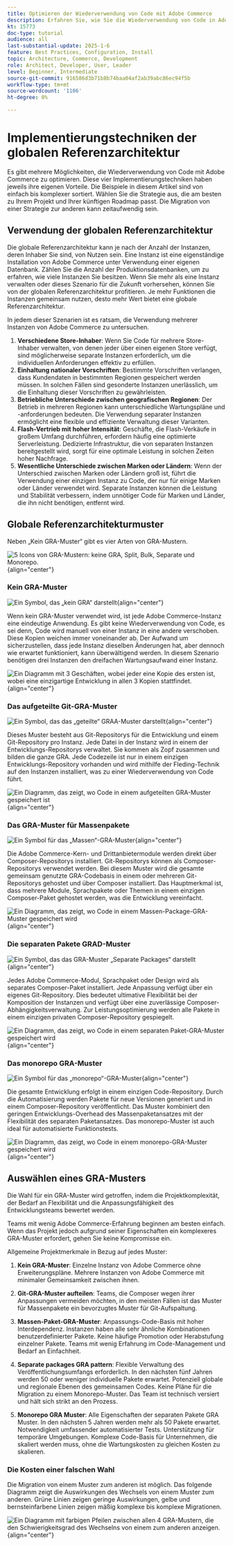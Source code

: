 ```yaml
---
title: Optimieren der Wiederverwendung von Code mit Adobe Commerce
description: Erfahren Sie, wie Sie die Wiederverwendung von Code in Adobe Commerce mit Mustern der globalen Referenzarchitektur optimieren und so die Leistung und Compliance über mehrere Instanzen hinweg verbessern können.
kt: 15773
doc-type: tutorial
audience: all
last-substantial-update: 2025-1-6
feature: Best Practices, Configuration, Install
topic: Architecture, Commerce, Development
role: Architect, Developer, User, Leader
level: Beginner, Intermediate
source-git-commit: 916586d3b71b8b74baa04af2ab39abc86ec94f5b
workflow-type: tm+mt
source-wordcount: '1106'
ht-degree: 0%

---
```



# Implementierungstechniken der globalen Referenzarchitektur

Es gibt mehrere Möglichkeiten, die Wiederverwendung von Code mit Adobe Commerce zu optimieren. Diese vier Implementierungstechniken haben jeweils ihre eigenen Vorteile. Die Beispiele in diesem Artikel sind von einfach bis komplexer sortiert. Wählen Sie die Strategie aus, die am besten zu Ihrem Projekt und Ihrer künftigen Roadmap passt. Die Migration von einer Strategie zur anderen kann zeitaufwendig sein.

## Verwendung der globalen Referenzarchitektur

Die globale Referenzarchitektur kann je nach der Anzahl der Instanzen, deren Inhaber Sie sind, von Nutzen sein. Eine Instanz ist eine eigenständige Installation von Adobe Commerce unter Verwendung einer eigenen Datenbank. Zählen Sie die Anzahl der Produktionsdatenbanken, um zu erfahren, wie viele Instanzen Sie besitzen. Wenn Sie mehr als eine Instanz verwalten oder dieses Szenario für die Zukunft vorhersehen, können Sie von der globalen Referenzarchitektur profitieren. Je mehr Funktionen die Instanzen gemeinsam nutzen, desto mehr Wert bietet eine globale Referenzarchitektur.

In jedem dieser Szenarien ist es ratsam, die Verwendung mehrerer Instanzen von Adobe Commerce zu untersuchen.

1. **Verschiedene Store-Inhaber**: Wenn Sie Code für mehrere Store-Inhaber verwalten, von denen jeder über einen eigenen Store verfügt, sind möglicherweise separate Instanzen erforderlich, um die individuellen Anforderungen effektiv zu erfüllen.
2. **Einhaltung nationaler Vorschriften**: Bestimmte Vorschriften verlangen, dass Kundendaten in bestimmten Regionen gespeichert werden müssen. In solchen Fällen sind gesonderte Instanzen unerlässlich, um die Einhaltung dieser Vorschriften zu gewährleisten.
3. **Betriebliche Unterschiede zwischen geografischen Regionen**: Der Betrieb in mehreren Regionen kann unterschiedliche Wartungspläne und -anforderungen bedeuten. Die Verwendung separater Instanzen ermöglicht eine flexible und effiziente Verwaltung dieser Varianten.
4. **Flash-Vertrieb mit hoher Intensität**: Geschäfte, die Flash-Verkäufe in großem Umfang durchführen, erfordern häufig eine optimierte Serverleistung. Dedizierte Infrastruktur, die von separaten Instanzen bereitgestellt wird, sorgt für eine optimale Leistung in solchen Zeiten hoher Nachfrage.
5. **Wesentliche Unterschiede zwischen Marken oder Ländern**: Wenn der Unterschied zwischen Marken oder Ländern groß ist, führt die Verwendung einer einzigen Instanz zu Code, der nur für einige Marken oder Länder verwendet wird. Separate Instanzen können die Leistung und Stabilität verbessern, indem unnötiger Code für Marken und Länder, die ihn nicht benötigen, entfernt wird.

## Globale Referenzarchitekturmuster

Neben „Kein GRA-Muster“ gibt es vier Arten von GRA-Mustern.

![5 Icons von GRA-Mustern: keine GRA, Split, Bulk, Separate und Monorepo.](/help/assets/global-reference-architecture/gra-patterns-horizontal.png){align="center"}

### Kein GRA-Muster

![Ein Symbol, das „kein GRA“ darstellt](/help/assets/global-reference-architecture/no-gra.png){align="center"}

Wenn kein GRA-Muster verwendet wird, ist jede Adobe Commerce-Instanz eine eindeutige Anwendung. Es gibt keine Wiederverwendung von Code, es sei denn, Code wird manuell von einer Instanz in eine andere verschoben. Diese Kopien weichen immer voneinander ab. Der Aufwand um sicherzustellen, dass jede Instanz dieselben Änderungen hat, aber dennoch wie erwartet funktioniert, kann überwältigend werden. In diesem Szenario benötigen drei Instanzen den dreifachen Wartungsaufwand einer Instanz.

![Ein Diagramm mit 3 Geschäften, wobei jeder eine Kopie des ersten ist, wobei eine einzigartige Entwicklung in allen 3 Kopien stattfindet.](/help/assets/global-reference-architecture/no-gra-pattern-diagram.png){align="center"}

### Das aufgeteilte Git-GRA-Muster

![Ein Symbol, das das „geteilte“ GRAA-Muster darstellt](/help/assets/global-reference-architecture/split-git.png){align="center"}

Dieses Muster besteht aus Git-Repositorys für die Entwicklung und einem Git-Repository pro Instanz. Jede Datei in der Instanz wird in einem der Entwicklungs-Repositorys verwaltet. Sie kommen als Zopf zusammen und bilden die ganze GRA. Jede Codezeile ist nur in einem einzigen Entwicklungs-Repository vorhanden und wird mithilfe der Fleding-Technik auf den Instanzen installiert, was zu einer Wiederverwendung von Code führt.

![Ein Diagramm, das zeigt, wo Code in einem aufgeteilten GRA-Muster gespeichert ist](/help/assets/global-reference-architecture/split-git-gra-pattern-diagram.png){align="center"}

### Das GRA-Muster für Massenpakete

![Ein Symbol für das „Massen“-GRA-Muster](/help/assets/global-reference-architecture/bulk-packages.png){align="center"}

Die Adobe Commerce-Kern- und Drittanbietermodule werden direkt über Composer-Repositorys installiert. Git-Repositorys können als Composer-Repositorys verwendet werden. Bei diesem Muster wird die gesamte gemeinsam genutzte GRA-Codebasis in einem oder mehreren Git-Repositorys gehostet und über Composer installiert. Das Hauptmerkmal ist, dass mehrere Module, Sprachpakete oder Themen in einem einzigen Composer-Paket gehostet werden, was die Entwicklung vereinfacht.

![Ein Diagramm, das zeigt, wo Code in einem Massen-Package-GRA-Muster gespeichert wird](/help/assets/global-reference-architecture/bulk-gra-pattern-diagram.png){align="center"}

### Die separaten Pakete GRAD-Muster

![Ein Symbol, das das GRA-Muster „Separate Packages“ darstellt](/help/assets/global-reference-architecture/separate-packages.png){align="center"}

Jedes Adobe Commerce-Modul, Sprachpaket oder Design wird als separates Composer-Paket installiert. Jede Anpassung verfügt über ein eigenes Git-Repository. Dies bedeutet ultimative Flexibilität bei der Komposition der Instanzen und verfügt über eine zuverlässige Composer-Abhängigkeitsverwaltung. Zur Leistungsoptimierung werden alle Pakete in einem einzigen privaten Composer-Repository gespiegelt.

![Ein Diagramm, das zeigt, wo Code in einem separaten Paket-GRA-Muster gespeichert wird](/help/assets/global-reference-architecture/separate-packages-gra-pattern-diagram.png){align="center"}

### Das monorepo GRA-Muster

![Ein Symbol für das „monorepo“-GRA-Muster](/help/assets/global-reference-architecture/monorepo.png){align="center"}

Die gesamte Entwicklung erfolgt in einem einzigen Code-Repository. Durch die Automatisierung werden Pakete für neue Versionen generiert und in einem Composer-Repository veröffentlicht. Das Muster kombiniert den geringen Entwicklungs-Overhead des Massenpaketansatzes mit der Flexibilität des separaten Paketansatzes. Das monorepo-Muster ist auch ideal für automatisierte Funktionstests.

![Ein Diagramm, das zeigt, wo Code in einem monorepo-GRA-Muster gespeichert wird](/help/assets/global-reference-architecture/monorepo-gra-pattern-diagram.png){align="center"}

## Auswählen eines GRA-Musters

Die Wahl für ein GRA-Muster wird getroffen, indem die Projektkomplexität, der Bedarf an Flexibilität und die Anpassungsfähigkeit des Entwicklungsteams bewertet werden.

Teams mit wenig Adobe Commerce-Erfahrung beginnen am besten einfach. Wenn das Projekt jedoch aufgrund seiner Eigenschaften ein komplexeres GRA-Muster erfordert, gehen Sie keine Kompromisse ein.

Allgemeine Projektmerkmale in Bezug auf jedes Muster:

1. **Kein GRA-Muster**: Einzelne Instanz von Adobe Commerce ohne Erweiterungspläne. Mehrere Instanzen von Adobe Commerce mit minimaler Gemeinsamkeit zwischen ihnen.

2. **Git-GRA-Muster aufteilen**: Teams, die Composer wegen ihrer Anpassungen vermeiden möchten, in den meisten Fällen ist das Muster für Massenpakete ein bevorzugtes Muster für Git-Aufspaltung.

3. **Massen-Paket-GRA-Muster**: Anpassungs-Code-Basis mit hoher Interdependenz. Instanzen haben alle sehr ähnliche Kombinationen benutzerdefinierter Pakete. Keine häufige Promotion oder Herabstufung einzelner Pakete. Teams mit wenig Erfahrung im Code-Management und Bedarf an Einfachheit.

4. **Separate packages GRA pattern**: Flexible Verwaltung des Veröffentlichungsumfangs erforderlich. In den nächsten fünf Jahren werden 50 oder weniger individuelle Pakete erwartet. Potenziell globale und regionale Ebenen des gemeinsamen Codes. Keine Pläne für die Migration zu einem Monorepo-Muster. Das Team ist technisch versiert und hält sich strikt an den Prozess.

5. **Monorepo GRA Muster**: Alle Eigenschaften der separaten Pakete GRA Muster. In den nächsten 5 Jahren werden mehr als 50 Pakete erwartet. Notwendigkeit umfassender automatisierter Tests. Unterstützung für temporäre Umgebungen. Komplexe Code-Basis für Unternehmen, die skaliert werden muss, ohne die Wartungskosten zu gleichen Kosten zu skalieren.

### Die Kosten einer falschen Wahl

Die Migration von einem Muster zum anderen ist möglich. Das folgende Diagramm zeigt die Auswirkungen des Wechsels von einem Muster zum anderen. Grüne Linien zeigen geringe Auswirkungen, gelbe und bernsteinfarbene Linien zeigen mäßig komplexe bis komplexe Migrationen.

![Ein Diagramm mit farbigen Pfeilen zwischen allen 4 GRA-Mustern, die den Schwierigkeitsgrad des Wechselns von einem zum anderen anzeigen.](/help/assets/global-reference-architecture/wrong-choice.png){align="center"}
